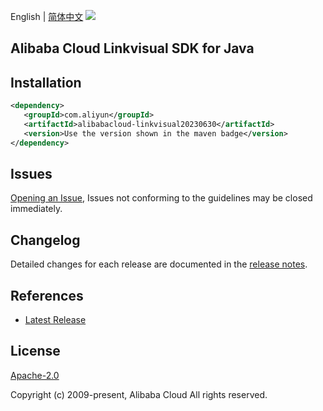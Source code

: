English | [简体中文](README-CN.md)
![](https://aliyunsdk-pages.alicdn.com/icons/AlibabaCloud.svg)

## Alibaba Cloud Linkvisual SDK for Java

## Installation

```xml
<dependency>
   <groupId>com.aliyun</groupId>
   <artifactId>alibabacloud-linkvisual20230630</artifactId>
   <version>Use the version shown in the maven badge</version>
</dependency>
```

## Issues
[Opening an Issue](https://github.com/aliyun/alibabacloud-java-async-sdk/issues/new), Issues not conforming to the guidelines may be closed immediately.

## Changelog
Detailed changes for each release are documented in the [release notes](./ChangeLog.txt).

## References
* [Latest Release](https://github.com/aliyun/alibabacloud-async-java-sdk/)

## License
[Apache-2.0](http://www.apache.org/licenses/LICENSE-2.0)

Copyright (c) 2009-present, Alibaba Cloud All rights reserved.